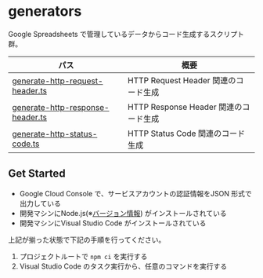 # generators
Google Spreadsheets で管理しているデータからコード生成するスクリプト群。

パス | 概要
--- | ---
[generate-http-request-header.ts](./generate-http-request-header.ts) | HTTP Request Header 関連のコード生成
[generate-http-response-header.ts](./generate-http-response-header.ts) | HTTP Response Header 関連のコード生成
[generate-http-status-code.ts](./generate-http-status-code.ts) | HTTP Status Code 関連のコード生成


## Get Started
* Google Cloud Console で、サービスアカウントの認証情報をJSON 形式で出力している
* 開発マシンにNode.js(※[バージョン情報](../.node-version)) がインストールされている
* 開発マシンにVisual Studio Code がインストールされている

上記が揃った状態で下記の手順を行ってください。

1. プロジェクトルートで `npm ci` を実行する
1. Visual Studio Code のタスク実行から、任意のコマンドを実行する
